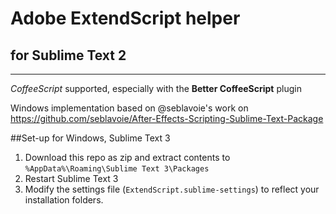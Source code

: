 # Adobe ExtendScript helper
## for Sublime Text 2
---
*CoffeeScript* supported, especially with the **Better CoffeeScript** plugin

Windows implementation based on @seblavoie's work on https://github.com/seblavoie/After-Effects-Scripting-Sublime-Text-Package

##Set-up for Windows, Sublime Text 3
 1. Download this repo as zip and extract contents to `%AppData%\Roaming\Sublime Text 3\Packages`
 2. Restart Sublime Text 3
 3. Modify the settings file (`ExtendScript.sublime-settings`) to reflect your installation folders.

